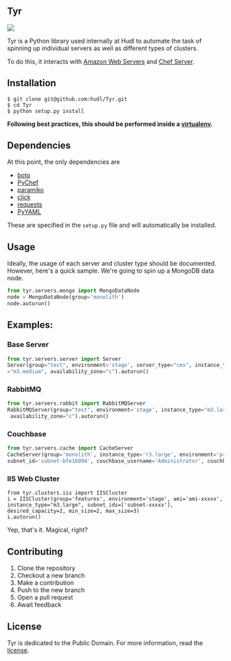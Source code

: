 ## Tyr
[![](https://img.shields.io/badge/hudl-OSS-orange.svg)](http://hudl.github.io/)

Tyr is a Python library used internally at Hudl to automate the task of spinning
up individual servers as well as different types of clusters.

To do this, it interacts with [Amazon Web Servers](https://aws.amazon.com) and
[Chef Server](https://www.chef.io/).

## Installation

```
$ git clone git@github.com:hudl/Tyr.git
$ cd Tyr
$ python setup.py install
```

__Following best practices, this should be performed inside a
[virtualenv](https://github.com/pypa/virtualenv).__

## Dependencies

At this point, the only dependencies are

- [boto](https://github.com/boto/boto)
- [PyChef](https://github.com/coderanger/pychef)
- [paramiko](http://www.paramiko.org/)
- [click](http://click.pocoo.org)
- [requests](http://docs.python-requests.org/en/latest/)
- [PyYAML](http://pyyaml.org)

These are specified in the `setup.py` file and will automatically be installed.

## Usage

Ideally, the usage of each server and cluster type should be documented.
However, here's a quick sample. We're going to spin up a MongoDB data node.

``` python
from tyr.servers.mongo import MongoDataNode
node = MongoDataNode(group='monolith')
node.autorun()
```

## Examples:

### Base Server
``` python
from tyr.servers.server import Server
Server(group="test", environment='stage', server_type="cms", instance_type
="m3.medium", availability_zone="c").autorun()
```

### RabbitMQ
``` python
from tyr.servers.rabbit import RabbitMQServer
RabbitMQServer(group="test", environment='stage', instance_type="m3.large",
 availability_zone="c").autorun()
```

### Couchbase
``` python
from tyr.servers.cache import CacheServer
CacheServer(group='monolith', instance_type='r3.large', environment='prod',
subnet_id='subnet-bfe16094', couchbase_username='Administrator', couchbase_password='<censored>', bucket_name='hudl').autorun()
```

### IIS Web Cluster
```
from tyr.clusters.iis import IISCluster
i = IISCluster(group='features', environment='stage', ami='ami-xxxxx', instance_type="m3.large", subnet_ids=['subnet-xxxxx'], desired_capacity=2, min_size=2, max_size=3)
i.autorun()
```


Yep, that's it. Magical, right?

## Contributing

1. Clone the repository
2. Checkout a new branch
3. Make a contribution
4. Push to the new branch
5. Open a pull request
6. Await feedback

## License

Tyr is dedicated to the Public Domain. For more information, read the [license](https://github.com/hudl/Tyr/blob/master/LICENSE).
